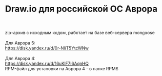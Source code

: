 # Draw.io для российской ОС Аврора
<br><br>
zip-архив с исходным кодом, работает на базе веб-сервера mongoose
<br><br>
Для Аврора 5:<br>
https://disk.yandex.ru/d/0r-NliT5YtcWNw
<br><br>
Для Аврора 4:<br>
https://disk.yandex.ru/d/16uKlF7l6AqnHQ<br>
RPM-файл для установки на Аврора 4 - в папке RPMS
